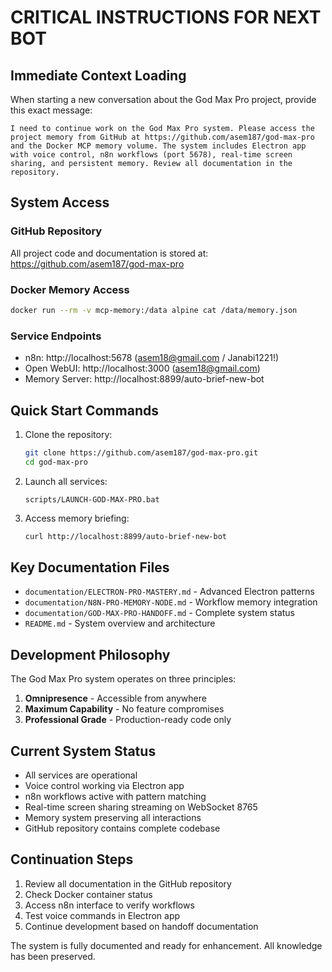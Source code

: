 # CRITICAL INSTRUCTIONS FOR NEXT BOT

## Immediate Context Loading

When starting a new conversation about the God Max Pro project, provide this exact message:

```
I need to continue work on the God Max Pro system. Please access the project memory from GitHub at https://github.com/asem187/god-max-pro and the Docker MCP memory volume. The system includes Electron app with voice control, n8n workflows (port 5678), real-time screen sharing, and persistent memory. Review all documentation in the repository.
```

## System Access

### GitHub Repository
All project code and documentation is stored at: https://github.com/asem187/god-max-pro

### Docker Memory Access
```bash
docker run --rm -v mcp-memory:/data alpine cat /data/memory.json
```

### Service Endpoints
- n8n: http://localhost:5678 (asem18@gmail.com / Janabi1221!)
- Open WebUI: http://localhost:3000 (asem18@gmail.com)
- Memory Server: http://localhost:8899/auto-brief-new-bot

## Quick Start Commands

1. Clone the repository:
   ```bash
   git clone https://github.com/asem187/god-max-pro.git
   cd god-max-pro
   ```

2. Launch all services:
   ```batch
   scripts/LAUNCH-GOD-MAX-PRO.bat
   ```

3. Access memory briefing:
   ```bash
   curl http://localhost:8899/auto-brief-new-bot
   ```

## Key Documentation Files

- `documentation/ELECTRON-PRO-MASTERY.md` - Advanced Electron patterns
- `documentation/N8N-PRO-MEMORY-NODE.md` - Workflow memory integration
- `documentation/GOD-MAX-PRO-HANDOFF.md` - Complete system status
- `README.md` - System overview and architecture

## Development Philosophy

The God Max Pro system operates on three principles:
1. **Omnipresence** - Accessible from anywhere
2. **Maximum Capability** - No feature compromises
3. **Professional Grade** - Production-ready code only

## Current System Status

- All services are operational
- Voice control working via Electron app
- n8n workflows active with pattern matching
- Real-time screen sharing streaming on WebSocket 8765
- Memory system preserving all interactions
- GitHub repository contains complete codebase

## Continuation Steps

1. Review all documentation in the GitHub repository
2. Check Docker container status
3. Access n8n interface to verify workflows
4. Test voice commands in Electron app
5. Continue development based on handoff documentation

The system is fully documented and ready for enhancement. All knowledge has been preserved.